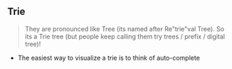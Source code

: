 ## Trie
> They are pronounced like Tree (its named after Re"trie"val Tree). So its a Trie tree (but people keep calling them try trees / prefix / digital tree)!

- The easiest way to visualize a trie is to think of auto-complete
